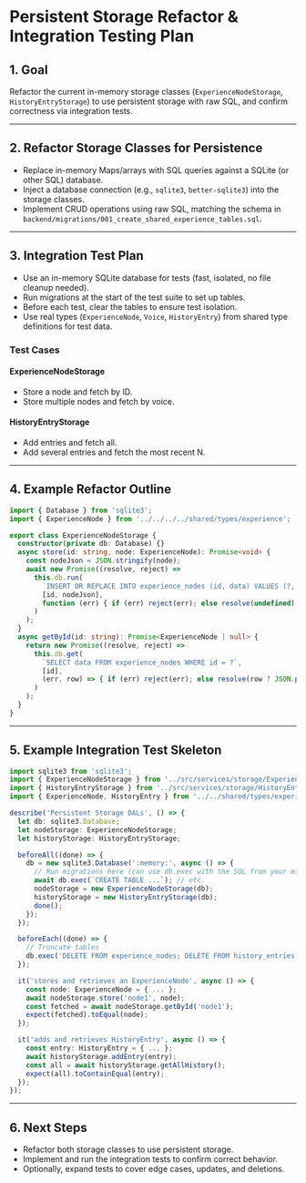 # Persistent Storage Refactor & Integration Testing Plan

## 1. Goal
Refactor the current in-memory storage classes (`ExperienceNodeStorage`, `HistoryEntryStorage`) to use persistent storage with raw SQL, and confirm correctness via integration tests.

---

## 2. Refactor Storage Classes for Persistence
- Replace in-memory Maps/arrays with SQL queries against a SQLite (or other SQL) database.
- Inject a database connection (e.g., `sqlite3`, `better-sqlite3`) into the storage classes.
- Implement CRUD operations using raw SQL, matching the schema in `backend/migrations/001_create_shared_experience_tables.sql`.

---

## 3. Integration Test Plan
- Use an in-memory SQLite database for tests (fast, isolated, no file cleanup needed).
- Run migrations at the start of the test suite to set up tables.
- Before each test, clear the tables to ensure test isolation.
- Use real types (`ExperienceNode`, `Voice`, `HistoryEntry`) from shared type definitions for test data.

### Test Cases
#### ExperienceNodeStorage
- Store a node and fetch by ID.
- Store multiple nodes and fetch by voice.

#### HistoryEntryStorage
- Add entries and fetch all.
- Add several entries and fetch the most recent N.

---

## 4. Example Refactor Outline
```typescript
import { Database } from 'sqlite3';
import { ExperienceNode } from '../../../../shared/types/experience';

export class ExperienceNodeStorage {
  constructor(private db: Database) {}
  async store(id: string, node: ExperienceNode): Promise<void> {
    const nodeJson = JSON.stringify(node);
    await new Promise((resolve, reject) =>
      this.db.run(
        `INSERT OR REPLACE INTO experience_nodes (id, data) VALUES (?, ?)`,
        [id, nodeJson],
        function (err) { if (err) reject(err); else resolve(undefined); }
      )
    );
  }
  async getById(id: string): Promise<ExperienceNode | null> {
    return new Promise((resolve, reject) =>
      this.db.get(
        `SELECT data FROM experience_nodes WHERE id = ?`,
        [id],
        (err, row) => { if (err) reject(err); else resolve(row ? JSON.parse(row.data) : null); }
      )
    );
  }
}
```

---

## 5. Example Integration Test Skeleton
```typescript
import sqlite3 from 'sqlite3';
import { ExperienceNodeStorage } from '../src/services/storage/ExperienceNodeStorage';
import { HistoryEntryStorage } from '../src/services/storage/HistoryEntryStorage';
import { ExperienceNode, HistoryEntry } from '../../shared/types/experience';

describe('Persistent Storage DALs', () => {
  let db: sqlite3.Database;
  let nodeStorage: ExperienceNodeStorage;
  let historyStorage: HistoryEntryStorage;

  beforeAll((done) => {
    db = new sqlite3.Database(':memory:', async () => {
      // Run migrations here (can use db.exec with the SQL from your migration file)
      await db.exec(`CREATE TABLE ...`); // etc.
      nodeStorage = new ExperienceNodeStorage(db);
      historyStorage = new HistoryEntryStorage(db);
      done();
    });
  });

  beforeEach((done) => {
    // Truncate tables
    db.exec('DELETE FROM experience_nodes; DELETE FROM history_entries;', done);
  });

  it('stores and retrieves an ExperienceNode', async () => {
    const node: ExperienceNode = { ... };
    await nodeStorage.store('node1', node);
    const fetched = await nodeStorage.getById('node1');
    expect(fetched).toEqual(node);
  });

  it('adds and retrieves HistoryEntry', async () => {
    const entry: HistoryEntry = { ... };
    await historyStorage.addEntry(entry);
    const all = await historyStorage.getAllHistory();
    expect(all).toContainEqual(entry);
  });
});
```

---

## 6. Next Steps
- Refactor both storage classes to use persistent storage.
- Implement and run the integration tests to confirm correct behavior.
- Optionally, expand tests to cover edge cases, updates, and deletions.
